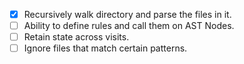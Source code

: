 - [x] Recursively walk directory and parse the files in it.
- [ ] Ability to define rules and call them on AST Nodes.
- [ ] Retain state across visits.
- [ ] Ignore files that match certain patterns.
